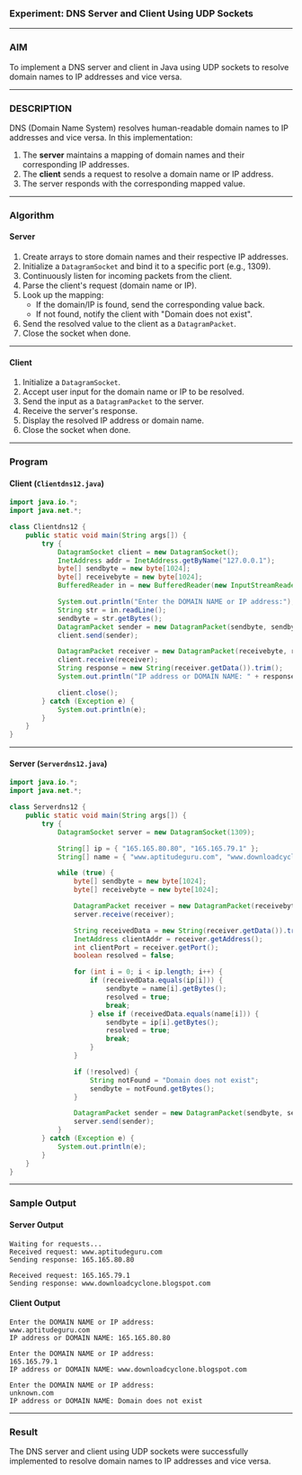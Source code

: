 ### **Experiment: DNS Server and Client Using UDP Sockets**

---

### **AIM**  
To implement a DNS server and client in Java using UDP sockets to resolve domain names to IP addresses and vice versa.

---

### **DESCRIPTION**  
DNS (Domain Name System) resolves human-readable domain names to IP addresses and vice versa. In this implementation:
1. The **server** maintains a mapping of domain names and their corresponding IP addresses.
2. The **client** sends a request to resolve a domain name or IP address.
3. The server responds with the corresponding mapped value.

---

### **Algorithm**

#### **Server**  
1. Create arrays to store domain names and their respective IP addresses.  
2. Initialize a `DatagramSocket` and bind it to a specific port (e.g., 1309).  
3. Continuously listen for incoming packets from the client.  
4. Parse the client's request (domain name or IP).  
5. Look up the mapping:
   - If the domain/IP is found, send the corresponding value back.
   - If not found, notify the client with "Domain does not exist".  
6. Send the resolved value to the client as a `DatagramPacket`.  
7. Close the socket when done.  

---

#### **Client**  
1. Initialize a `DatagramSocket`.  
2. Accept user input for the domain name or IP to be resolved.  
3. Send the input as a `DatagramPacket` to the server.  
4. Receive the server's response.  
5. Display the resolved IP address or domain name.  
6. Close the socket when done.  

---

### **Program**

#### **Client (`Clientdns12.java`)**
```java
import java.io.*;
import java.net.*;

class Clientdns12 {
    public static void main(String args[]) {
        try {
            DatagramSocket client = new DatagramSocket();
            InetAddress addr = InetAddress.getByName("127.0.0.1");
            byte[] sendbyte = new byte[1024];
            byte[] receivebyte = new byte[1024];
            BufferedReader in = new BufferedReader(new InputStreamReader(System.in));

            System.out.println("Enter the DOMAIN NAME or IP address:");
            String str = in.readLine();
            sendbyte = str.getBytes();
            DatagramPacket sender = new DatagramPacket(sendbyte, sendbyte.length, addr, 1309);
            client.send(sender);

            DatagramPacket receiver = new DatagramPacket(receivebyte, receivebyte.length);
            client.receive(receiver);
            String response = new String(receiver.getData()).trim();
            System.out.println("IP address or DOMAIN NAME: " + response);

            client.close();
        } catch (Exception e) {
            System.out.println(e);
        }
    }
}
```

---

#### **Server (`Serverdns12.java`)**
```java
import java.io.*;
import java.net.*;

class Serverdns12 {
    public static void main(String args[]) {
        try {
            DatagramSocket server = new DatagramSocket(1309);

            String[] ip = { "165.165.80.80", "165.165.79.1" };
            String[] name = { "www.aptitudeguru.com", "www.downloadcyclone.blogspot.com" };

            while (true) {
                byte[] sendbyte = new byte[1024];
                byte[] receivebyte = new byte[1024];

                DatagramPacket receiver = new DatagramPacket(receivebyte, receivebyte.length);
                server.receive(receiver);

                String receivedData = new String(receiver.getData()).trim();
                InetAddress clientAddr = receiver.getAddress();
                int clientPort = receiver.getPort();
                boolean resolved = false;

                for (int i = 0; i < ip.length; i++) {
                    if (receivedData.equals(ip[i])) {
                        sendbyte = name[i].getBytes();
                        resolved = true;
                        break;
                    } else if (receivedData.equals(name[i])) {
                        sendbyte = ip[i].getBytes();
                        resolved = true;
                        break;
                    }
                }

                if (!resolved) {
                    String notFound = "Domain does not exist";
                    sendbyte = notFound.getBytes();
                }

                DatagramPacket sender = new DatagramPacket(sendbyte, sendbyte.length, clientAddr, clientPort);
                server.send(sender);
            }
        } catch (Exception e) {
            System.out.println(e);
        }
    }
}
```

---

### **Sample Output**

#### **Server Output**
```plaintext
Waiting for requests...
Received request: www.aptitudeguru.com
Sending response: 165.165.80.80

Received request: 165.165.79.1
Sending response: www.downloadcyclone.blogspot.com
```

#### **Client Output**
```plaintext
Enter the DOMAIN NAME or IP address:
www.aptitudeguru.com
IP address or DOMAIN NAME: 165.165.80.80

Enter the DOMAIN NAME or IP address:
165.165.79.1
IP address or DOMAIN NAME: www.downloadcyclone.blogspot.com

Enter the DOMAIN NAME or IP address:
unknown.com
IP address or DOMAIN NAME: Domain does not exist
```

---

### **Result**  
The DNS server and client using UDP sockets were successfully implemented to resolve domain names to IP addresses and vice versa.
